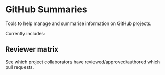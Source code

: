 # GitHub Summaries

Tools to help manage and summarise information on GitHub projects.

Currently includes:

## Reviewer matrix

See which project collaborators have reviewed/approved/authored which pull
requests.

